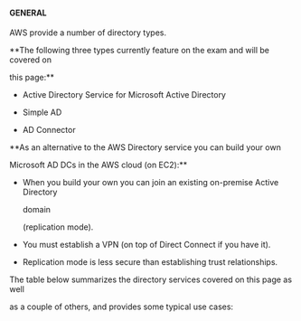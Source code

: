 #### GENERAL


AWS provide a number of directory types.


**The following three types currently feature on the exam and will be covered on

this page:**


- Active Directory Service for Microsoft Active Directory

- Simple AD

- AD Connector


**As an alternative to the AWS Directory service you can build your own

Microsoft AD DCs in the AWS cloud (on EC2):**


- When you build your own you can join an existing on-premise Active Directory

  domain

  (replication mode).

- You must establish a VPN (on top of Direct Connect if you have it).

- Replication mode is less secure than establishing trust relationships.


The table below summarizes the directory services covered on this page as well

as a couple of others, and provides some typical use cases:

